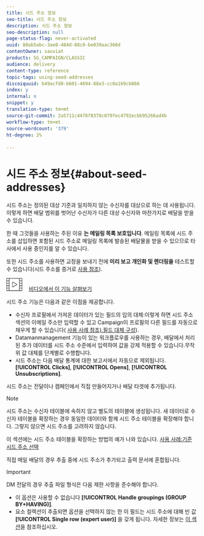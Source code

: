 ```yaml
---
title: 시드 주소 정보
seo-title: 시드 주소 정보
description: 시드 주소 정보
seo-description: null
page-status-flag: never-activated
uuid: 80ab5abc-3ae0-484d-88c0-be039aac360d
contentOwner: sauviat
products: SG_CAMPAIGN/CLASSIC
audience: delivery
content-type: reference
topic-tags: using-seed-addresses
discoiquuid: b49acfd0-b601-4694-88e3-cc0a169cb866
index: y
internal: n
snippet: y
translation-type: tm+mt
source-git-commit: 2a5711c4478f8378c079fec4792ecbb95266ad4b
workflow-type: tm+mt
source-wordcount: '379'
ht-degree: 2%

---
```



# 시드 주소 정보{#about-seed-addresses}

시드 주소는 정의된 대상 기준과 일치하지 않는 수신자를 대상으로 하는 데 사용됩니다. 이렇게 하면 배달 범위를 벗어난 수신자가 다른 대상 수신자와 마찬가지로 배달을 받을 수 있습니다.

한 때 그것들을 사용하는 주된 이유 **는 메일링 목록 보호입니다**. 메일링 목록에 시드 주소를 삽입하면 포함된 시드 주소로 메일링 목록에 발송된 배달물을 받을 수 있으므로 타사에서 사용 중인지를 알 수 있습니다.

또한 시드 주소를 사용하면 교정을 보내기 전에 **미리 보고 개인화 및 렌더링을** 테스트할 수 있습니다(시드 주소를 증거로 [사용 참조](../../delivery/using/steps-defining-the-target-population.md#using-seed-addresses-as-proof)).

![](assets/do-not-localize/how-to-video.png) [비디오에서 이 기능 살펴보기](../../delivery/using/steps-defining-the-target-population.md#seeds-and-proofs-video)

시드 주소 기능은 다음과 같은 이점을 제공합니다.

* 수신자 프로필에서 가져온 데이터가 있는 필드의 임의 대체:이렇게 하면 시드 주소 섹션의 이메일 주소만 입력할 수 있고 Campaign이 프로필의 다른 필드를 자동으로 채우게 할 수 있습니다( [사용 사례 참조).필드 대체 구성](../../delivery/using/use-case--configuring-the-field-substitution.md)).
* Datamanmanagement 기능이 있는 워크플로우를 사용하는 경우, 배달에서 처리된 추가 데이터를 시드 주소 수준에서 입력하여 값을 강제 적용할 수 있습니다.무작위 값 대체를 단계별로 수행합니다.
* 시드 주소는 다음 배달 통계에 대한 보고서에서 자동으로 제외됩니다. **[!UICONTROL Clicks]**, **[!UICONTROL Opens]**, **[!UICONTROL Unsubscriptions]**.

시드 주소는 전달이나 캠페인에서 직접 만들어지거나 배달 타겟에 추가됩니다.

>[!NOTE]
>
>시드 주소는 수신자 테이블에 속하지 않고 별도의 테이블에 생성됩니다. 새 데이터로 수신자 테이블을 확장하는 경우 동일한 데이터와 함께 시드 주소 테이블을 확장해야 합니다. 그렇지 않으면 시드 주소를 고려하지 않습니다.
>
>이 섹션에는 시드 주소 테이블을 확장하는 방법의 예가 나와 있습니다. [사용 사례:기준 시드 주소 선택](../../delivery/using/use-case--selecting-seed-addresses-on-criteria.md)

직접 메일 배달의 경우 추출 중에 시드 주소가 추가되고 출력 문서에 혼합됩니다.

>[!IMPORTANT]
>
>DM 전달의 경우 추출 파일 형식은 다음 제한 사항을 준수해야 합니다.
>
>* 이 옵션은 사용할 수 없습니다 **[!UICONTROL Handle groupings (GROUP BY+HAVING)]**.
>* 요소 컬렉션이 추출되면 옵션을 선택하지 않는 한 이 필드는 시드 주소에 대해 빈 값 **[!UICONTROL Single row (expert user)]** 을 갖게 됩니다. 자세한 정보는 [이 섹션](../../platform/using/exporting-data.md#step-7---data-formatting)을 참조하십시오.

>


